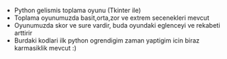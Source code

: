 * Python gelismis toplama oyunu (Tkinter ile)
* Toplama oyunumuzda basit,orta,zor ve extrem secenekleri mevcut
* Oyunumuzda skor ve sure vardir, buda oyundaki eglenceyi ve rekabeti arttirir
* Burdaki kodlari ilk python ogrendigim zaman yaptigim icin biraz karmasiklik mevcut :)

